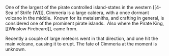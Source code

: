 One of the largest of the pirate controlled island-states in the western [[4-Sea of Strife (W)]], Cimmeria is a large caldera, with a once dormant volcano in the middle.  Known for its metalsmiths, and crafting in general, is considered one of the prominent pirate islands.  Also where the Pirate King, [[Winslow Firebeard]], came from.

Recently a couple of large meteors went in that direction, and one hit the main volcano, causing it to erupt.  The fate of Cimmeria at the moment is unknown.